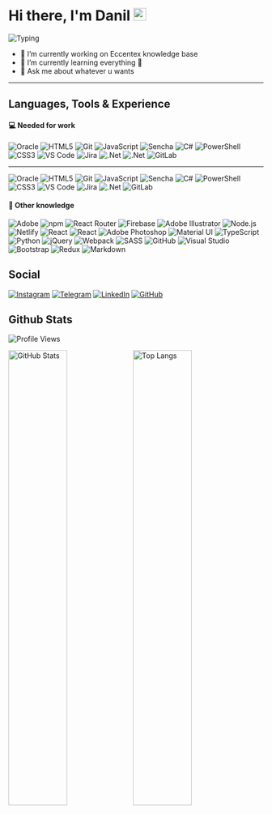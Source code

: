 # Hi there, I'm Danil <img src="https://raw.githubusercontent.com/MartinHeinz/MartinHeinz/master/wave.gif" width="25px">

![Typing](https://readme-typing-svg.herokuapp.com?color=%2374859C50&vCenter=true&width=500&height=25&lines=Husband%2C+Father%2C+Developer+from+Russia!!!)

- 🔭 I’m currently working on Eccentex knowledge base
- 🌱 I’m currently learning everything 🤯
- 💬 Ask me about whatever u wants

---

## Languages, Tools & Experience

#### 💻 Needed for work

![Oracle](https://img.shields.io/badge/Oracle-F80000?logo=oracle&logoColor=ef1311&color=111&style=flat)
![HTML5](https://img.shields.io/badge/HTML5-E34F26?logo=html5&color=111&style=flat)
![Git](https://img.shields.io/badge/Git-F05032?logo=git&color=111&style=flat)
![JavaScript](https://img.shields.io/badge/JavaScript-%23323330.svg?style=for-the-badge&logo=javascript&logoColor=F7DF1E&color=111&style=flat)
![Sencha](https://img.shields.io/badge/Sencha-86BC40?logo=sencha&logoColor=89ba4b&color=111&style=flat)
![C#](https://img.shields.io/badge/C%23-%23239120.svg?style=for-the-badge&logo=csharp&color=111&style=flat)
![PowerShell](https://img.shields.io/badge/PowerShell-5391FE?logo=powershell&color=111&style=flat)
![CSS3](https://img.shields.io/badge/CSS3-1572B6?logo=css3&color=111&style=flat)
![VS Code](https://img.shields.io/badge/VS%20Code-007ACC?logo=visualstudiocode&color=111&style=flat)
![Jira](https://img.shields.io/badge/Jira-%230A0FFF.svg?style=for-the-badge&logo=jira&color=111&style=flat)
![.Net](https://img.shields.io/badge/.NET-5C2D91?style=for-the-badge&logo=.net&logoColor=9656ec&color=111&style=flat)
![.Net](https://img.shields.io/badge/.NET-5C2D91?style=for-the-badge&logo=.net&color=111&style=flat)
![GitLab](https://img.shields.io/badge/GitLab-%23181717.svg?style=for-the-badge&logo=gitlab&color=111&style=flat)

---

![Oracle](https://img.shields.io/badge/Oracle-F80000?logo=oracle&logoColor=white&style=flat)
![HTML5](https://img.shields.io/badge/HTML5-E34F26?logo=html5&logoColor=white&style=flat)
![Git](https://img.shields.io/badge/Git-F05032?logo=git&logoColor=white&style=flat)
![JavaScript](https://img.shields.io/badge/JavaScript-%23323330.svg?style=for-the-badge&logo=javascript&logoColor=white&color=f69b11&style=flat)
![Sencha](https://img.shields.io/badge/Sencha-86BC40?logo=sencha&logoColor=white&style=flat)
![C#](https://img.shields.io/badge/C%23-%23239120.svg?style=for-the-badge&logo=c-sharp&logoColor=white&style=flat)
![PowerShell](https://img.shields.io/badge/PowerShell-5391FE?logo=powershell&logoColor=white&color=3ba6f4&style=flat)
![CSS3](https://img.shields.io/badge/CSS3-1572B6?logo=css3&logoColor=white&style=flat)
![VS Code](https://img.shields.io/badge/VS%20Code-007ACC?logo=visualstudiocode&logoColor=white&style=flat)
![Jira](https://img.shields.io/badge/Jira-%230A0FFF.svg?style=for-the-badge&logo=jira&logoColor=white&style=flat)
![.Net](https://img.shields.io/badge/.NET-5C2D91?style=for-the-badge&logo=.net&logoColor=white&color=5a25a1&style=flat)
![GitLab](https://img.shields.io/badge/GitLab-%23181717.svg?style=for-the-badge&logo=gitlab&logoColor=white&color=111&style=flat)

#### 🧠 Other knowledge

![Adobe](https://img.shields.io/badge/Adobe-F00?logo=adobe&logoColor=white&style=flat)
![npm](https://img.shields.io/badge/npm-CB3837?logo=npm&logoColor=fff&style=flat)
![React Router](https://img.shields.io/badge/React_Router-CA4245?style=for-the-badge&logo=react-router&logoColor=white&style=flat)
![Firebase](https://img.shields.io/badge/Firebase-%23039BE5.svg?style=for-the-badge&logo=firebase&logoColor=ffd000&color=ff7139&style=flat)
![Adobe Illustrator](https://img.shields.io/badge/Adobe%20Illustrator-FF9A00?logo=adobeillustrator&logoColor=white&style=flat)
![Node.js](https://img.shields.io/badge/Node.js-393?logo=nodedotjs&logoColor=white&style=flat)
![Netlify](https://img.shields.io/badge/Netlify-00C7B7?logo=netlify&logoColor=white&color=23bcb3&style=flat)
![React](https://img.shields.io/badge/React-%2320232a.svg?style=for-the-badge&logo=react&logoColor=white&color=3ed5ff&style=flat)
![React](https://img.shields.io/badge/React-%2320232a.svg?style=for-the-badge&logo=react&logoColor=61DAFB&style=flat)
![Adobe Photoshop](https://img.shields.io/badge/Adobe%20Photoshop-31A8FF?logo=adobephotoshop&logoColor=white&style=flat)
![Material UI](https://img.shields.io/badge/Material%20UI-%230081CB.svg?style=for-the-badge&logo=material-ui&logoColor=white&style=flat)
![TypeScript](https://img.shields.io/badge/TypeScript-3178C6?logo=typescript&logoColor=white&style=flat)
![Python](https://img.shields.io/badge/Python-%2314354C.svg?style=for-the-badge&logo=python&logoColor=ffc83d&color=3570a2&style=flat)
![jQuery](https://img.shields.io/badge/jQuery-%230769AD.svg?style=for-the-badge&logo=jquery&logoColor=white&style=flat)
![Webpack](https://img.shields.io/badge/Webpack-8DD6F9?logo=webpack&logoColor=b0e3ff&color=004e8a&style=flat)
![SASS](https://img.shields.io/badge/SASS-hotpink.svg?style=for-the-badge&logo=SASS&logoColor=white&color=ce6b9e&style=flat)
![GitHub](https://img.shields.io/badge/github-%23121011.svg?style=for-the-badge&logo=github&logoColor=white&color=7040AA&style=flat)
![Visual Studio](https://img.shields.io/badge/Visual%20Studio-5C2D91?logo=visualstudio&logoColor=white&color=5a25a1&style=flat)
![Bootstrap](https://img.shields.io/badge/Bootstrap-%23563D7C.svg?style=for-the-badge&logo=bootstrap&logoColor=white&color=5a25a1&style=flat)
![Redux](https://img.shields.io/badge/Redux-%23593d88.svg?style=for-the-badge&logo=redux&logoColor=white&color=5a25a1&style=flat)
![Markdown](https://img.shields.io/badge/Markdown-000?logo=markdown&logoColor=3ba6f4&style=flat)

## Social

[![Instagram](https://img.shields.io/badge/Instagram-%23E4405F.svg?style=for-the-badge&logo=Instagram&logoColor=white&style=flat)](https://www.instagram.com/danil_ej9)
[![Telegram](https://img.shields.io/badge/Telegram-2CA5E0?style=for-the-badge&logo=telegram&logoColor=white&style=flat)](https://t.me/RezniDa)
[![LinkedIn](https://img.shields.io/badge/linkedin-%230077B5.svg?style=for-the-badge&logo=linkedin&logoColor=white&style=flat)](https://www.linkedin.com/in/dani-dani)
[![GitHub](https://img.shields.io/badge/github-%23121011.svg?style=for-the-badge&logo=github&logoColor=white&color=7040AA&style=flat)](https://github.com/CrappyCodeMaker)

## Github Stats

![Profile Views](https://komarev.com/ghpvc/?username=CrappyCodeMaker&&label=PROFILE+VIEWS&color=ffc83d&style=flat)

<img src="https://github-readme-stats.vercel.app/api?username=CrappyCodeMaker&bg_color=DEG,22272EEE,11171E90&title_color=EEEEEE&text_color=b9c4cf&icon_color=ffc83d&border_radius=10&line_height=30&include_all_commits=true&hide_border=true&hide_title=false&show_icons=true&count_private=true&hide=contribs,prs&custom_title=CrappyCodeMaker's+stats&hide_title=true" width="48%" alt="GitHub Stats"> <img src="https://github-readme-stats.vercel.app/api/top-langs/?username=CrappyCodeMaker&bg_color=DEG,22272EEE,11171E90&title_color=EEEEEE&text_color=b9c4cf&icon_color=ffc83d&card_width=350&border_radius=10&line_height=25&hide_border=true&hide_title=false&show_icons=true&count_private=true&layout=compact&custom_title=Most+used+langs&hide_title=true" width="48%" alt="Top Langs">

<!--
Hey folks! 👋
My name is Anton. I've been using GitHub to host my repos for many years. And I always feel like it doesn't provide me with the full picture statistics-wise.

🤔 Feeling the same? 🚀 Try Ÿ HŸPE to learn what's going on with your professional profile! You'll get improved statistics on your profile views, your followers, repositories traffic, stars and more! The roadmap has a number of useful features to come!

In case you would simply like a public badge to count your visitors, try GitHub Profile Views Counter.

-->
